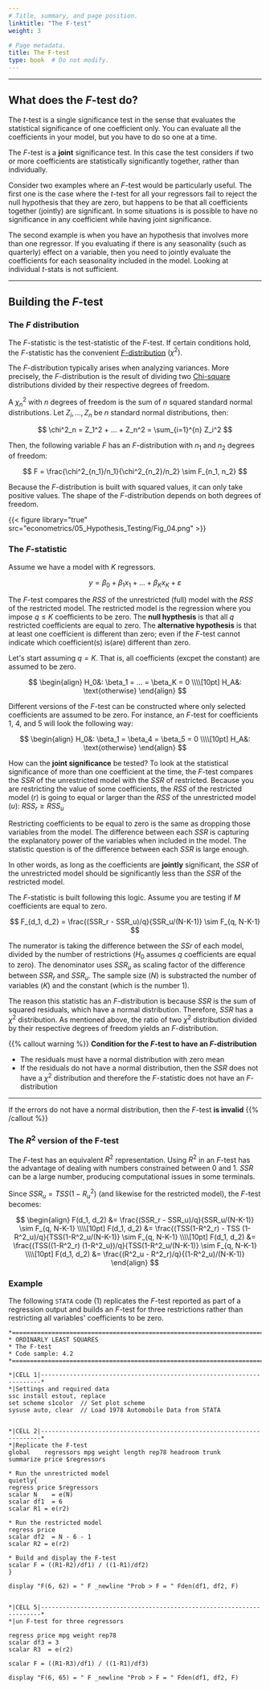 ```yaml
---
# Title, summary, and page position.
linktitle: "The F-test"
weight: 3

# Page metadata.
title: The F-test
type: book  # Do not modify.
---
```




---

## What does the $F$-test do?

The $t$-test is a single significance test in the sense that evaluates the statistical significance of one coefficient only. You can evaluate all the coefficients in your model, but you have to do so one at a time.

The $F$-test is a **joint** significance test. In this case the test considers if two or more coefficients are statistically significantly together, rather than individually.

Consider two examples where an $F$-test would be particularly useful. The first one is the case where the $t$-test for all your regressors fail to reject the null hypothesis that they are zero, but happens to be that all coefficients together (jointly) are significant. In some situations is is possible to have no significance in any coefficient while having joint significance. 

The second example is when you have an hypothesis that involves more than one regressor. If you evaluating if there is any seasonality (such as quarterly) effect on a variable, then you need to jointly evaluate the coefficients for each seasonality included in the model. Looking at individual $t$-stats is not sufficient.

---

## Building the $F$-test

### The $F$ distribution

The $F$-statistic is the test-statistic of the $F$-test. If certain conditions hold, the $F$-statistic has the convenient [$F$-distribution](https://en.wikipedia.org/wiki/F-distribution) $(\chi^2)$.

The $F$-distribution typically arises when analyzing variances. More precisely, the $F$-distribution is the result of dividing two [Chi-square](https://en.wikipedia.org/wiki/Chi-square_distribution) distributions divided by their respective degrees of freedom.

A $\chi^2_n$ with $n$ degrees of freedom is the sum of $n$ squared standard normal distributions. Let $Z_i, ..., Z_n$ be $n$ standard normal distributions, then:

$$
\chi^2_n = Z_1^2 + ... + Z_n^2 = \sum_{i=1}^{n} Z_i^2 
$$

Then, the following variable $F$ has an $F$-distribution with $n_1$ and $n_2$ degrees of freedom:

$$
F = \frac{\chi^2_{n_1}/n_1}{\chi^2_{n_2}/n_2} \sim F_{n_1, n_2}
$$

Because the $F$-distribution is built with squared values, it can only take positive values. The shape of the $F$-distribution depends on both degrees of freedom.

{{< figure library="true" src="econometrics/05_Hypothesis_Testing/Fig_04.png" >}}

### The $F$-statistic

Assume we have a model with $K$ regressors.

$$
y = \beta_0 + \beta_1 x_1 + ... + \beta_K x_K + \varepsilon
$$

The $F$-test compares the $RSS$ of the unrestricted (full) model with the $RSS$ of the restricted model. The restricted model is the regression where you impose $q \leq K$ coefficients to be zero. The **null hypthesis** is that all $q$ restricted coefficients are equal to zero. The **alternative hypothesis** is that at least one coefficient is different than zero; even if the $F$-test cannot indicate which coefficient(s) is(are) different than zero.

Let's start assuming $q=K$. That is, all coefficients (excpet the constant) are assumed to be zero.

$$
\begin{align}
H_0&: \beta_1 = ... = \beta_K = 0 \\\\[10pt]
H_A&: \text{otherwise}
\end{align}
$$

Different versions of the $F$-test can be constructed where only selected coefficients are assumed to be zero. For instance, an $F$-test for coefficients 1, 4, and 5 will look the following way:

$$
\begin{align}
H_0&: \beta_1 = \beta_4 = \beta_5 = 0 \\\\[10pt]
H_A&: \text{otherwise}
\end{align}
$$

How can the **joint significance** be tested? To look at the statistical significance of more than one coefficient at the time, the $F$-test compares the $SSR$ of the unrestricted model with the $SSR$ of restricted. Because you are restricting the value of some coefficients, the $RSS$ of the restricted model $(r)$ is going to equal or larger than the $RSS$ of the unrestricted model $(u)$: $RSS_r \geq RSS_u$

Restricting coefficients to be equal to zero is the same as dropping those variables from the model. The difference between each $SSR$ is capturing the explanatory power of the variables when included in the model. The statistic question is of the difference between each $SSR$ is large enough.

In other words, as long as the coefficients are **jointly** significant, the $SSR$ of the unrestricted model should be significantly less than the $SSR$ of the restricted model.

The $F$-statistic is built following this logic. Assume you are testing if $M$ coefficients are equal to zero.

$$
F_{d_1, d_2} = \frac{(SSR_r - SSR_u)/q}{SSR_u/(N-K-1)} \sim F_{q, N-K-1}
$$

The numerator is taking the difference between the $SSr$ of each model, divided by the number of restrictions ($H_0$ assumes $q$ coefficients are equal to zero). The denominator uses $SSR_u$ as scaling factor of the difference between $SSR_r$ and $SSR_u$. The sample size $(N)$ is substracted the number of variables $(K)$ and the constant (which is the number $1$).

The reason this statistic has an $F$-distribution is because $SSR$ is the sum of squared residuals, which have a normal distribution. Therefore, $SSR$ has a $\chi^2$ distribution. As mentioned above, the ratio of two $\chi^2$ distribution divided by their respective degrees of freedom yields an $F$-distribution.

{{% callout warning %}}
**Condition for the $F$-test to have an $F$-distribution**

* The residuals must have a normal distribution with zero mean
* If the residuals do not have a normal distribution, then the $SSR$ does not have a $\chi^2$ distribution and therefore the $F$-statistic does not have an $F$-distribution
 
---

If the errors do not have a normal distribution, then the $F$-test **is invalid**
{{% /callout %}}

### The $R^2$ version of the F-test

The $F$-test has an equivalent $R^2$ representation. Using $R^2$ in an $F$-test has the advantage of dealing with numbers constrained between 0 and 1. $SSR$ can be a large number, producing computational issues in some terminals.

Since $SSR_u = TSS (1-R^2_u)$ (and likewise for the restricted model), the $F$-test becomes:

$$
\begin{align}
F(d_1, d_2) &= \frac{(SSR_r - SSR_u)/q}{SSR_u/(N-K-1)} \sim F_{q, N-K-1} \\\\[10pt]
F(d_1, d_2) &= \frac{(TSS(1-R^2_r) - TSS (1-R^2_u)/q}{TSS(1-R^2_u/(N-K-1)} \sim F_{q, N-K-1} \\\\[10pt]
F(d_1, d_2) &= \frac{(TSS((1-R^2_r) (1-R^2_u))/q}{TSS(1-R^2_u/(N-K-1)} \sim F_{q, N-K-1} \\\\[10pt]
F(d_1, d_2) &= \frac{(R^2_u - R^2_r)/q}{(1-R^2_u)/(N-K-1)}
\end{align}
$$

### Example

The following `STATA` code (1) replicates the $F$-test reported as part of a regression output and builds an $F$-test for three restrictions rather than restricting all variables' coefficients to be zero.

```
*==============================================================================*
* ORDINARLY LEAST SQUARES
* The F-test
* Code sample: 4.2
*==============================================================================*

*|CELL 1|----------------------------------------------------------------------*
*|Settings and required data
ssc install estout, replace
set scheme s1color  // Set plot scheme
sysuse auto, clear  // Load 1978 Automobile Data from STATA


*|CELL 2|----------------------------------------------------------------------*
*|Replicate the F-test
global    regressors mpg weight length rep78 headroom trunk
summarize price $regressors

* Run the unrestricted model
quietly{
regress price $regressors
scalar N    = e(N)
scalar df1  = 6
scalar R1 = e(r2)

* Run the restricted model
regress price
scalar df2  = N - 6 - 1
scalar R2 = e(r2)

* Build and display the F-test
scalar F = ((R1-R2)/df1) / ((1-R1)/df2)
}

display "F(6, 62) = " F _newline "Prob > F = " Fden(df1, df2, F)


*|CELL 5|----------------------------------------------------------------------*
*|un F-test for three regressors

regress price mpg weight rep78
scalar df3 = 3
scalar R3  = e(r2)

scalar F = ((R1-R3)/df1) / ((1-R1)/df3)

display "F(6, 65) = " F _newline "Prob > F = " Fden(df1, df2, F)
```